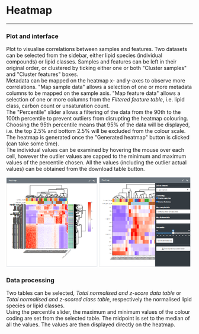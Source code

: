 Heatmap
=======================
---
### Plot and interface
Plot to visualise correlations between samples and features. Two datasets can be selected from the sidebar, either lipid species (individual compounds) or lipid classes. Samples and features can be left in their original order, or clustered by ticking either one or both "Cluster samples" and "Cluster features" boxes.  
Metadata can be mapped on the heatmap x- and y-axes to observe more correlations. "Map sample data" allows a selection of one or more metadata columns to be mapped on the sample axis. "Map feature data" allows a selection of one or more columns from the *Filtered feature table*, i.e. lipid class, carbon count or unsaturation count.  
The "Percentile" slider allows a filtering of the data from the 90th to the 100th percentile to prevent outliers from disrupting the heatmap colouring. Choosing the 95th percentile means that 95% of the data will be displayed, i.e. the top 2.5% and bottom 2.5% will be excluded from the colour scale.  
The heatmap is generated once the "Generated heatmap" button is clicked (can take some time).  
The individual values can be examined by hovering the mouse over each cell, however the outlier values are capped to the minimum and maximum values of the percentile chosen. All the values (including the outlier actual values) can be obtained from the download table button.  

<img src="./img/visualise_lips_heatmap_1.png" width="49%">
<img src="./img/visualise_lips_heatmap_2.png" width="49%">

### Data processing
Two tables can be selected, *Total normalised and z-score data table* or *Total normalised and z-scored class table*, respectively the normalised lipid species or lipid classes.  
Using the percentile slider, the maximum and minimum values of the colour coding are set from the selected table. The midpoint is set to the median of all the values. The values are then displayed directly on the heatmap.  

